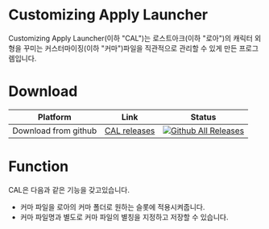 # Customizing Apply Launcher

Customizing Apply Launcher(이하 "CAL")는 로스트아크(이하 "로아")의 캐릭터 외형을 꾸미는 커스터마이징(이하 "커마")파일을 직관적으로 관리할 수 있게 만든 프로그렘입니다.

Download
======
| Platform | Link | Status |
|---|---|---|
| Download from github | [CAL releases](https://github.com/CSense-O2/CAL/releases) | [![Github All Releases](https://img.shields.io/github/downloads/CSense-O2/CAL/latest/total?color=bright%20green&label=Downloads&logo=SBC&logoColor=Dark)](https://github.com/CSense-O2/CAL/releases)|

Function
======
CAL은 다음과 같은 기능을 갖고있습니다.
+ 커마 파일을 로아의 커마 폴더로 원하는 슬롯에 적용시켜줍니다.
+ 커마 파일명과 별도로 커마 파일의 별칭을 지정하고 저장할 수 있습니다.
